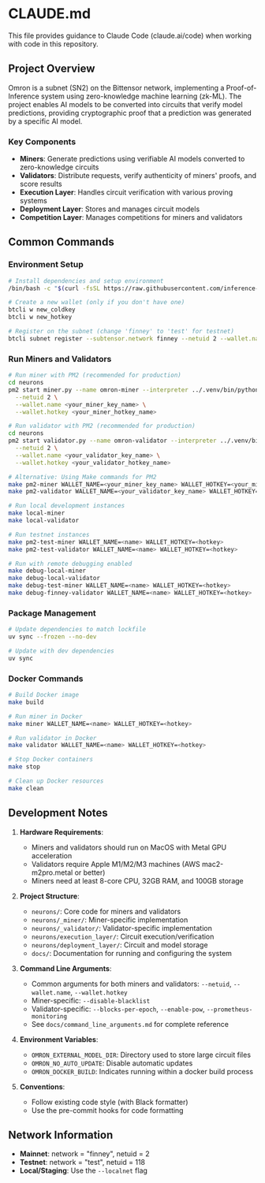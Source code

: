 # CLAUDE.md

This file provides guidance to Claude Code (claude.ai/code) when working with code in this repository.

## Project Overview

Omron is a subnet (SN2) on the Bittensor network, implementing a Proof-of-Inference system using zero-knowledge machine learning (zk-ML). The project enables AI models to be converted into circuits that verify model predictions, providing cryptographic proof that a prediction was generated by a specific AI model.

### Key Components

- **Miners**: Generate predictions using verifiable AI models converted to zero-knowledge circuits
- **Validators**: Distribute requests, verify authenticity of miners' proofs, and score results
- **Execution Layer**: Handles circuit verification with various proving systems
- **Deployment Layer**: Stores and manages circuit models
- **Competition Layer**: Manages competitions for miners and validators

## Common Commands

### Environment Setup

```bash
# Install dependencies and setup environment
/bin/bash -c "$(curl -fsSL https://raw.githubusercontent.com/inference-labs-inc/omron-subnet/main/setup.sh)"

# Create a new wallet (only if you don't have one)
btcli w new_coldkey
btcli w new_hotkey

# Register on the subnet (change 'finney' to 'test' for testnet)
btcli subnet register --subtensor.network finney --netuid 2 --wallet.name <your_wallet_name> --wallet.hotkey <your_hotkey_name>
```

### Run Miners and Validators

```bash
# Run miner with PM2 (recommended for production)
cd neurons
pm2 start miner.py --name omron-miner --interpreter ../.venv/bin/python --kill-timeout 3000 -- \
  --netuid 2 \
  --wallet.name <your_miner_key_name> \
  --wallet.hotkey <your_miner_hotkey_name>

# Run validator with PM2 (recommended for production)
cd neurons
pm2 start validator.py --name omron-validator --interpreter ../.venv/bin/python --kill-timeout 3000 -- \
  --netuid 2 \
  --wallet.name <your_validator_key_name> \
  --wallet.hotkey <your_validator_hotkey_name>

# Alternative: Using Make commands for PM2
make pm2-miner WALLET_NAME=<your_miner_key_name> WALLET_HOTKEY=<your_miner_hotkey_name>
make pm2-validator WALLET_NAME=<your_validator_key_name> WALLET_HOTKEY=<your_validator_hotkey_name>

# Run local development instances
make local-miner
make local-validator

# Run testnet instances
make pm2-test-miner WALLET_NAME=<name> WALLET_HOTKEY=<hotkey>
make pm2-test-validator WALLET_NAME=<name> WALLET_HOTKEY=<hotkey>

# Run with remote debugging enabled
make debug-local-miner
make debug-local-validator
make debug-test-miner WALLET_NAME=<name> WALLET_HOTKEY=<hotkey>
make debug-finney-validator WALLET_NAME=<name> WALLET_HOTKEY=<hotkey>
```

### Package Management

```bash
# Update dependencies to match lockfile
uv sync --frozen --no-dev

# Update with dev dependencies
uv sync
```

### Docker Commands

```bash
# Build Docker image
make build

# Run miner in Docker
make miner WALLET_NAME=<name> WALLET_HOTKEY=<hotkey>

# Run validator in Docker
make validator WALLET_NAME=<name> WALLET_HOTKEY=<hotkey>

# Stop Docker containers
make stop

# Clean up Docker resources
make clean
```

## Development Notes

1. **Hardware Requirements**:
   - Miners and validators should run on MacOS with Metal GPU acceleration
   - Validators require Apple M1/M2/M3 machines (AWS mac2-m2pro.metal or better)
   - Miners need at least 8-core CPU, 32GB RAM, and 100GB storage

2. **Project Structure**:
   - `neurons/`: Core code for miners and validators
   - `neurons/_miner/`: Miner-specific implementation
   - `neurons/_validator/`: Validator-specific implementation
   - `neurons/execution_layer/`: Circuit execution/verification
   - `neurons/deployment_layer/`: Circuit and model storage
   - `docs/`: Documentation for running and configuring the system

3. **Command Line Arguments**:
   - Common arguments for both miners and validators: `--netuid`, `--wallet.name`, `--wallet.hotkey`
   - Miner-specific: `--disable-blacklist`
   - Validator-specific: `--blocks-per-epoch`, `--enable-pow`, `--prometheus-monitoring`
   - See `docs/command_line_arguments.md` for complete reference

4. **Environment Variables**:
   - `OMRON_EXTERNAL_MODEL_DIR`: Directory used to store large circuit files
   - `OMRON_NO_AUTO_UPDATE`: Disable automatic updates
   - `OMRON_DOCKER_BUILD`: Indicates running within a docker build process

5. **Conventions**:
   - Follow existing code style (with Black formatter)
   - Use the pre-commit hooks for code formatting

## Network Information

- **Mainnet**: network = "finney", netuid = 2
- **Testnet**: network = "test", netuid = 118
- **Local/Staging**: Use the `--localnet` flag